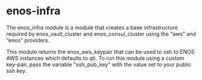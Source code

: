 # enos-infra
The enos_infra module is a module that creates a base infrastructure required by enos_vault_cluster and enos_consul_cluster using the “aws” and “enos” providers.

This module returns the enos_aws_keypair that can be used to ssh to ENOS AWS instances which defaults to qti.  To run this module using a custom key-pair,
pass the variable "ssh_pub_key" with the value set to your public ssh key.